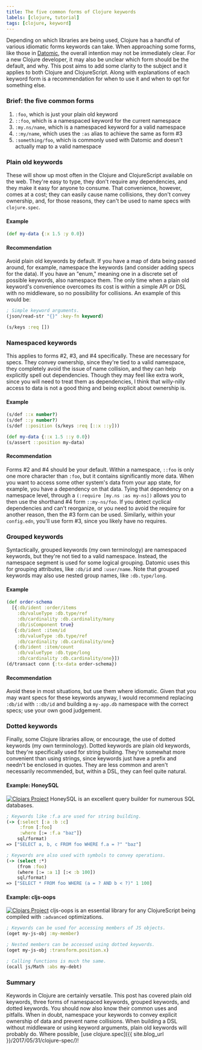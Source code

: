 ```yaml
---
title: The five common forms of Clojure keywords
labels: [clojure, tutorial]
tags: [clojure, keyword]
---
```


Depending on which libraries are being used, Clojure has a handful of various
idiomatic forms keywords can take. When approaching some forms, like
those in [Datomic](http://www.datomic.com/), the overall intention may not be
immediately clear. For a new Clojure developer, it may also be unclear which
form should be the default, and why. This post aims to add some clarity to the
subject and it applies to both Clojure and ClojureScript. Along with
explanations of each keyword form is a recommendation for when to use it and
when to opt for something else.

### Brief: the five common forms
1. `:foo`, which is just your plain old keyword
2. `::foo`, which is a namespaced keyword for the current namespace
3. `:my.ns/name`, which is a namespaced keyword for a valid namespace
4. `::my/name`, which uses the `:as` alias to achieve the same as form #3
5. `:something/foo`, which is commonly used with Datomic and doesn't actually map to a valid namespace

### Plain old keywords
These will show up most often in the Clojure and ClojureScript available on the
web.  They're easy to type, they don't require any dependencies, and they make
it easy for anyone to consume. That convenience, however, comes at a cost; they
can easily cause name collisions, they don't convey ownership, and, for those
reasons, they can't be used to name specs with `clojure.spec`.

#### Example
```clojure
(def my-data {:x 1.5 :y 0.0})
```

#### Recommendation
Avoid plain old keywords by default. If you have a map of
data being passed around, for example, namespace the keywords (and consider
adding specs for the data). If you have an "enum," meaning one in a discrete set
of possible keywords, also namespace them. The only time when a plain old
keyword's convenience overcomes its cost is within a simple API or DSL with no
middleware, so no possibility for collisions. An example of this would be:


```clojure
; Simple keyword arguments.
(json/read-str "{}" :key-fn keyword)

(s/keys :req [])
````

### Namespaced keywords
This applies to forms #2, #3, and #4 specifically. These are necessary for
specs. They convey ownership, since they're tied to a valid namespace, they
completely avoid the issue of name collision, and they can help explicitly spell
out dependencies. Though they may feel like extra work, since you will need to
treat them as dependencies, I think that willy-nilly access to data is not a
good thing and being explicit about ownership is.

#### Example
```clojure
(s/def ::x number?)
(s/def ::y number?)
(s/def ::position (s/keys :req [::x ::y]))

(def my-data {::x 1.5 ::y 0.0})
(s/assert ::position my-data)
```

#### Recommendation
Forms #2 and #4 should be your default. Within a namespace,
`::foo` is only one more character than `:foo`, but it contains significantly
more data. When you want to access some other system's data from your app state,
for example, you have a dependency on that data. Tying that dependency on a
namespace level, through a `(:require [my.ns :as my-ns])` allows you to then use
the shorthand #4 form `::my-ns/foo`. If you detect cyclical dependencies and
can't reorganize, or you need to avoid the require for another reason, then the
#3 form can be used. Similarly, within your `config.edn`, you'll use form #3,
since you likely have no requires.

### Grouped keywords
Syntactically, grouped keywords (my own terminology) are namespaced keywords,
but they're not tied to a valid namespace. Instead, the namespace segment is
used for some logical grouping. Datomic uses this for grouping attributes, like
`:db/id` and `:user/name`. Note that grouped keywords may also use nested group
names, like `:db.type/long`.

#### Example
```clojure
(def order-schema
  [{:db/ident :order/items
    :db/valueType :db.type/ref
    :db/cardinality :db.cardinality/many
    :db/isComponent true}
   {:db/ident :item/id
    :db/valueType :db.type/ref
    :db/cardinality :db.cardinality/one}
   {:db/ident :item/count
    :db/valueType :db.type/long
    :db/cardinality :db.cardinality/one}])
(d/transact conn {:tx-data order-schema})
```

#### Recommendation
Avoid these in most situations, but use them where
idiomatic. Given that you may want specs for these keywords anyway, I would
recommend replacing `:db/id` with `::db/id` and building a `my-app.db` namespace
with the correct specs; use your own good judgement.

### Dotted keywords
Finally, some Clojure libraries allow, or encourage, the use of dotted keywords
(my own terminology). Dotted keywords are plain old keywords, but they're
specifically used for string building. They're somewhat more convenient than
using strings, since keywords just have a prefix and needn't be enclosed in
quotes. They are less common and aren't necessarily recommended, but, within a
DSL, they can feel quite natural.

#### Example: HoneySQL
[![Clojars Project](https://img.shields.io/clojars/v/honeysql.svg)](https://clojars.org/honeysql)
HoneySQL is an excellent query builder for numerous SQL databases.

```clojure
; Keywords like :f.a are used for string building.
(-> {:select [:a :b :c]
     :from [:foo]
     :where [:= :f.a "baz"]}
    sql/format)
=> ["SELECT a, b, c FROM foo WHERE f.a = ?" "baz"]

; Keywords are also used with symbols to convey operations.
(-> (select :*)
    (from :foo)
    (where [:= :a 1] [:< :b 100])
    sql/format)
=> ["SELECT * FROM foo WHERE (a = ? AND b < ?)" 1 100]
```

#### Example: cljs-oops
[![Clojars Project](https://img.shields.io/clojars/v/binaryage/oops.svg)](https://clojars.org/binaryage/oops)
cljs-oops is an essential library for any ClojureScript being compiled with
`:advanced` optimizations.

```clojure
; Keywords can be used for accessing members of JS objects.
(oget my-js-obj :my-member)

; Nested members can be accessed using dotted keywords.
(oget my-js-obj :transform.position.x)

; Calling functions is much the same.
(ocall js/Math :abs my-debt)
```

### Summary
Keywords in Clojure are certainly versatile. This post has covered plain old
keywords, three forms of namespaced keywords, grouped keywords, and dotted
keywords. You should now also know their common uses and pitfalls. When in
doubt, namespace your keywords to convey explicit ownership of data and prevent
name collisions. When building a DSL without middleware or using keyword
arguments, plain old keywords will probably do. Where possible, [use
clojure.spec]({{ site.blog_url }}/2017/05/31/clojure-spec/)!

